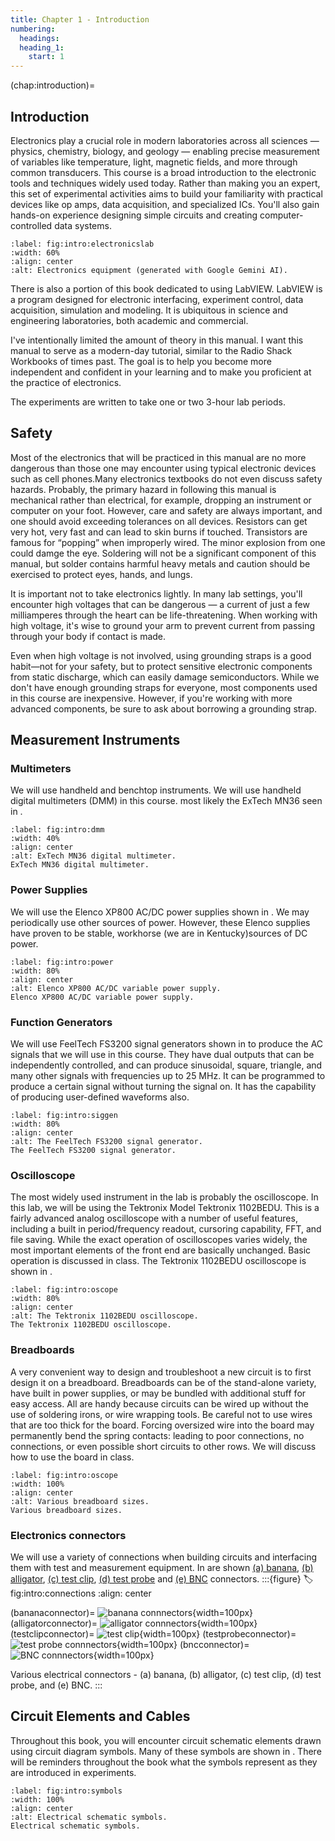 ```yaml
---
title: Chapter 1 - Introduction
numbering:
  headings:
  heading_1:
    start: 1
---
```

(chap:introduction)=
## Introduction
Electronics play a crucial role in modern laboratories across all sciences — physics, chemistry, biology, and geology — enabling precise measurement of variables like temperature, light, magnetic fields, and more through common transducers. This course is a broad introduction to the electronic tools and techniques widely used today. Rather than making you an expert, this set of experimental activities aims to build your familiarity with practical devices like op amps, data acquisition, and specialized ICs. You'll also gain hands-on experience designing simple circuits and creating computer-controlled data systems. 
```{figure} ../figures/ch1_introduction/electronicsLabAI.png
:label: fig:intro:electronicslab
:width: 60%
:align: center
:alt: Electronics equipment (generated with Google Gemini AI).
```
There is also a portion of this book dedicated to using LabVIEW. LabVIEW is a program designed for electronic interfacing, experiment control, data acquisition, simulation and modeling. It is ubiquitous in science and engineering laboratories, both academic and commercial.

I've intentionally limited the amount of theory in this manual. I want this manual to serve as a modern-day tutorial, similar to the Radio Shack Workbooks of times past. The goal is to help you become more independent and confident in your learning and to make you proficient at the practice of electronics.

The experiments are written to take one or two 3-hour lab periods.

## Safety
Most of the electronics that will be practiced in this manual are no more dangerous than those one may encounter using typical electronic
devices such as cell phones.Many electronics textbooks do not even discuss safety hazards. Probably, the primary hazard in following this manual is mechanical rather than electrical, for example, dropping an instrument or computer on your foot. However, care and safety are always important, and one should avoid exceeding tolerances on all devices. Resistors can get very hot, very fast and can lead to skin burns if touched. Transistors are famous for “popping” when improperly wired. The minor explosion from one could damge the eye. Soldering will not be a significant component of this manual, but solder contains harmful heavy metals and caution should be exercised to protect eyes, hands, and lungs.

It is important not to take electronics lightly. In many lab settings, you'll encounter high voltages that can be dangerous — a current of just a few milliamperes through the heart can be life-threatening. When working with high voltage, it's wise to ground your arm to prevent current from passing through your body if contact is made.

Even when high voltage is not involved, using grounding straps is a good habit—not for your safety, but to protect sensitive electronic components from static discharge, which can easily damage semiconductors. While we don't have enough grounding straps for everyone, most components used in this course are inexpensive. However, if you're working with more advanced components, be sure to ask about borrowing a grounding strap.

## Measurement Instruments

### Multimeters
We will use handheld and benchtop instruments. We will use handheld digital multimeters (DMM) in this course. most likely the ExTech MN36 seen in [](#fig:intro:dmm). 
```{figure} ../figures/ch1_introduction/ExtechMN36.jpg
:label: fig:intro:dmm
:width: 40%
:align: center
:alt: ExTech MN36 digital multimeter.
ExTech MN36 digital multimeter.
```
### Power Supplies
We will use the Elenco XP800 AC/DC power supplies shown in [](#fig:intro:power). We may periodically use other sources of power. However, these Elenco supplies have proven to be stable, workhorse (we are in Kentucky)sources of DC power. 
```{figure} ../figures/ch1_introduction/ElencoPS.jpg
:label: fig:intro:power
:width: 80%
:align: center
:alt: Elenco XP800 AC/DC variable power supply.
Elenco XP800 AC/DC variable power supply.
```
### Function Generators
We will use FeelTech FS3200 signal generators shown in [](#fig:intro:siggen) to produce the AC signals that we will use in this course. They have dual outputs that can be independently controlled, and can produce sinusoidal, square, triangle, and many other signals with frequencies up to 25 MHz. It can be programmed to produce a certain signal without turning the signal on. It has the capability of producing user-defined waveforms also.
```{figure} ../figures/ch3_oscopes/FeelTech.jpg
:label: fig:intro:siggen
:width: 80%
:align: center
:alt: The FeelTech FS3200 signal generator.
The FeelTech FS3200 signal generator.
```
### Oscilloscope
The most widely used instrument in the lab is probably the oscilloscope. In this lab, we will be using the Tektronix Model Tektronix 1102BEDU. This is a fairly advanced analog oscilloscope with a number of useful features, including a built in period/frequency readout, cursoring capability, FFT, and file saving. While the exact operation of oscilloscopes varies widely, the most important elements of
the front end are basically unchanged. Basic operation is discussed in class.
The Tektronix 1102BEDU oscilloscope is shown in [](#fig:intro:oscope).
```{figure} ../figures/ch3_oscopes/Tektronix.jpg
:label: fig:intro:oscope
:width: 80%
:align: center
:alt: The Tektronix 1102BEDU oscilloscope.
The Tektronix 1102BEDU oscilloscope.
```

### Breadboards
A very convenient way to design and troubleshoot a new circuit is to first design it on a breadboard. Breadboards can be of the stand-alone variety, have built in power supplies, or may be bundled with additional stuff for easy access. All are handy because circuits can be wired up without the use of soldering irons, or wire wrapping tools. Be careful not to use wires that are too
thick for the board. Forcing oversized wire into the board may permanently bend the spring contacts: leading to poor connections, no connections, or even possible short circuits to other rows. We will discuss how to use the board in class.
```{figure} ../figures/ch1_introduction/Breadboard-Sizes.png
:label: fig:intro:oscope
:width: 100%
:align: center
:alt: Various breadboard sizes.
Various breadboard sizes.
```

### Electronics connectors
We will use a variety of connections when building circuits and interfacing them with test and measurement equipment. In [](#fig:intro:connections) are shown [(a) banana](#bananaconnector), [(b) alligator](#alligatorconnector), [(c) test clip](#testclipconnector), [(d) test probe](#testprobeconnector) and [(e) BNC](#bncconnector) connectors.
:::{figure}
:label: fig:intro:connections
:align: center

(bananaconnector)=
![banana connnectors](../figures/ch1_introduction/banana.jpg){width=100px}
(alligatorconnector)=
![alligator connnectors](../figures/ch1_introduction/alligator.jpg){width=100px}
(testclipconnector)=
![test clip](../figures/ch1_introduction/testclip.jpg){width=100px}
(testprobeconnector)=
![test probe connnectors](../figures/ch1_introduction/probe.jpg){width=100px}
(bncconnector)=
![BNC connnectors](../figures/ch1_introduction/BNC.jpg){width=100px}

Various electrical connectors - (a) banana, (b) alligator, (c) test clip, (d) test probe, and (e) BNC.
:::
## Circuit Elements and Cables
Throughout this book, you will encounter circuit schematic elements drawn using circuit diagram symbols. Many of these symbols are shown in [](#fig:intro:symbols). There will be reminders throughout the book what the symbols represent as they are introduced in experiments.
```{figure} ../figures/ch1_introduction/Electrical-Schematic-Symbols.png
:label: fig:intro:symbols
:width: 100%
:align: center
:alt: Electrical schematic symbols.
Electrical schematic symbols.
```